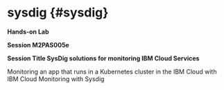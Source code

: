 # sysdig {#sysdig}

**Hands-on Lab**

**Session M2PAS005e**

**Session Title SysDig solutions for monitoring IBM Cloud Services**

Monitoring an app that runs in a Kubernetes cluster in the IBM Cloud with IBM Cloud Monitoring with Sysdig